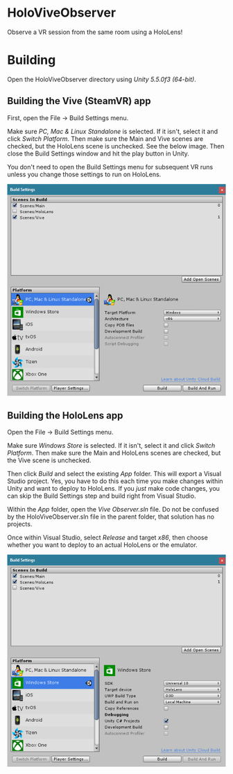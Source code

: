 # HoloViveObserver
Observe a VR session from the same room using a HoloLens!

# Building
Open the HoloViveObserver directory using *Unity 5.5.0f3 (64-bit)*.

## Building the Vive (SteamVR) app
First, open the File -> Build Settings menu.

Make sure *PC, Mac & Linux Standalone* is selected. If it isn't, select it and
click *Switch Platform*. Then make sure the Main and Vive scenes are checked,
but the HoloLens scene is unchecked. See the below image. Then close the Build
Settings window and hit the play button in Unity.

You don't need to open the Build Settings menu for subsequent VR runs unless
you change those settings to run on HoloLens.

![Vive Build Settings](HoloViveObserver/build_settings_vive.png)

## Building the HoloLens app
Open the File -> Build Settings menu.

Make sure *Windows Store* is selected. If it isn't, select it and click
*Switch Platform*. Then make sure the Main and HoloLens scenes are checked,
but the Vive scene is unchecked.

Then click *Build* and select the existing *App* folder. This will export
a Visual Studio project. Yes, you have to do this each time you make changes
within Unity and want to deploy to HoloLens. If you *just* make code changes,
you can skip the Build Settings step and build right from Visual Studio.

Within the *App* folder, open the *Vive Observer.sln* file. Do not be confused
by the HoloViveObserver.sln file in the parent folder, that solution has no
projects.

Once within Visual Studio, select *Release* and target *x86*, then choose
whether you want to deploy to an actual HoloLens or the emulator.

![HoloLens Build Settings](HoloViveObserver/build_settings_hololens.png)

